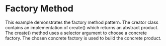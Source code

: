 Factory Method
==============

This example demonstrates the factory method pattern.  The creator
class contains an implementation of create() which returns an abstract
product.  The create() method uses a selector argument to choose a
concrete factory.  The chosen concrete factory is used to build the
concrete product.
